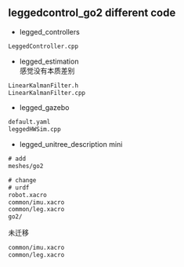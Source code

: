 ## leggedcontrol_go2 different code
- legged_controllers  
```txt
LeggedController.cpp
```

- legged_estimation  
感觉没有本质差别
```txt
LinearKalmanFilter.h
LinearKalmanFilter.cpp
```

- legged_gazebo
```txt
default.yaml
leggedHWSim.cpp
```

- legged_unitree_description mini
```txt
# add
meshes/go2

# change
# urdf
robot.xacro
common/imu.xacro
common/leg.xacro
go2/
```

未迁移
```txt
common/imu.xacro
common/leg.xacro
```
